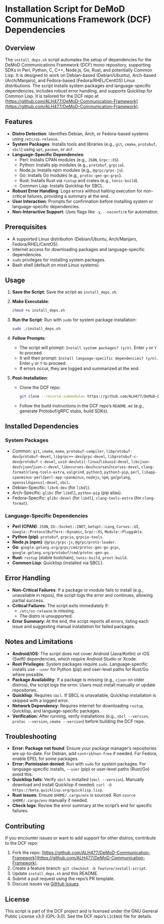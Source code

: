 # Installation Script for DeMoD Communications Framework (DCF) Dependencies

## Overview
The `install_deps.sh` script automates the setup of dependencies for the DeMoD Communications Framework (DCF) mono repository, supporting SDKs in Perl, Python, C, C++, Node.js, Go, Rust, and potentially Common Lisp. It is designed to work on Debian-based (Debian/Ubuntu), Arch-based (Arch/Manjaro), and Fedora-based (Fedora/RHEL/CentOS) Linux distributions. The script installs system packages and language-specific dependencies, includes robust error handling, and supports Quicklisp for Common Lisp. It is tailored for the DCF repo at [https://github.com/ALH477/DeMoD-Communication-Framework](https://github.com/ALH477/DeMoD-Communication-Framework).

## Features
- **Distro Detection**: Identifies Debian, Arch, or Fedora-based systems using `/etc/os-release`.
- **System Packages**: Installs tools and libraries (e.g., `git`, `cmake`, `protobuf`, `sbcl`) using `apt`, `pacman`, or `dnf`.
- **Language-Specific Dependencies**:
  - Perl: Installs CPAN modules (e.g., `JSON`, `Grpc::XS`).
  - Python: Installs pip modules (e.g., `protobuf`, `grpcio`).
  - Node.js: Installs npm modules (e.g., `@grpc/grpc-js`).
  - Go: Installs Go modules (e.g., `protoc-gen-go-grpc`).
  - Rust: Installs Rust via `rustup` and crates (e.g., `tonic-build`).
  - Common Lisp: Installs Quicklisp for SBCL.
- **Robust Error Handling**: Logs errors without halting execution for non-critical failures, providing a summary at the end.
- **User Interaction**: Prompts for confirmation before installing system or language-specific dependencies.
- **Non-Interactive Support**: Uses flags like `-y`, `--noconfirm` for automation.

## Prerequisites
- A supported Linux distribution (Debian/Ubuntu, Arch/Manjaro, Fedora/RHEL/CentOS).
- Internet access for downloading packages and language-specific dependencies.
- `sudo` privileges for installing system packages.
- Bash shell (default on most Linux systems).

## Usage
1. **Save the Script**:
   Save the script as `install_deps.sh`.

2. **Make Executable**:
   ```bash
   chmod +x install_deps.sh
   ```

3. **Run the Script**:
   Run with `sudo` for system package installation:
   ```bash
   sudo ./install_deps.sh
   ```

4. **Follow Prompts**:
   - The script will prompt: `Install system packages? (y/n)`. Enter `y` or `Y` to proceed.
   - It will then prompt: `Install language-specific dependencies? (y/n)`. Enter `y` or `Y` to proceed.
   - If errors occur, they are logged and summarized at the end.

5. **Post-Installation**:
   - Clone the DCF repo:
     ```bash
     git clone --recurse-submodules https://github.com/ALH477/DeMoD-Communication-Framework.git
     ```
   - Follow the build instructions in the DCF repo’s `README.md` (e.g., generate Protobuf/gRPC stubs, build SDKs).

## Installed Dependencies
### System Packages
- Common: `git`, `cmake`, `make`, `protobuf-compiler`, `libprotobuf-dev`/`protobuf-devel`, `libgrpc++-dev`/`grpc-devel`, `libprotobuf-c-dev`/`protobuf-c-devel`, `uuid-dev`/`util-linux`/`libuuid-devel`, `libcjson-dev`/`cjson`/`json-c-devel`, `libncurses-dev`/`ncurses`/`ncurses-devel`, `clang-format`/`clang-tools-extra`, `valgrind`, `python3`, `python3-pip`, `perl`, `libapp-cpanminus-perl`/`perl-app-cpanminus`, `nodejs`, `npm`, `go`/`golang`, `openssl`/`openssl-devel`, `sbcl`.
- Debian-Specific: `libc6-dev` (for `libdl`).
- Arch-Specific: `glibc` (for `libdl`), `python-pip` (pip alias).
- Fedora-Specific: `glibc-devel` (for `libdl`), `clang-tools-extra` (for `clang-format`).

### Language-Specific Dependencies
- **Perl (CPAN)**: `JSON`, `IO::Socket::INET`, `Getopt::Long`, `Curses::UI`, `Google::ProtocolBuffers::Dynamic`, `Grpc::XS`, `Module::Pluggable`.
- **Python (pip)**: `protobuf`, `grpcio`, `grpcio-tools`.
- **Node.js (npm)**: `@grpc/grpc-js`, `@grpc/proto-loader`.
- **Go**: `google.golang.org/grpc/cmd/protoc-gen-go-grpc`, `google.golang.org/protobuf/cmd/protoc-gen-go`.
- **Rust**: `rustup` (stable toolchain), `tonic-build`, `prost-build`.
- **Common Lisp**: Quicklisp (installed via SBCL).

## Error Handling
- **Non-Critical Failures**: If a package or module fails to install (e.g., unavailable in repos), the script logs the error and continues, allowing partial success.
- **Critical Failures**: The script exits immediately if:
  - `/etc/os-release` is missing.
  - The distro is unsupported.
- **Error Summary**: At the end, the script reports all errors, listing each issue and suggesting manual installation for failed packages.

## Notes and Limitations
- **Android/iOS**: The script does not cover Android (Java/Kotlin) or iOS (Swift) dependencies, which require Android Studio or Xcode.
- **Root Privileges**: System packages require `sudo`. Language-specific installs use `--user` for Python (pip) and user-level paths for Rust/Go where possible.
- **Package Availability**: If a package is missing (e.g., `cjson` on older distros), the script logs the error. Users must install manually or update repositories.
- **Quicklisp**: Requires `sbcl`. If SBCL is unavailable, Quicklisp installation is skipped with a logged error.
- **Network Dependency**: Requires internet for downloading `rustup`, Quicklisp, and language-specific packages.
- **Verification**: After running, verify installations (e.g., `sbcl --version`, `protoc --version`, `cmake --version`) before building the DCF repo.

## Troubleshooting
- **Error: Package not found**: Ensure your package manager’s repositories are up-to-date. For Debian, add `contrib`/`non-free` if needed. For Fedora, enable EPEL for some packages.
- **Error: Permission denied**: Run with `sudo` for system packages. For language-specific installs, `--user` (pip) or user-level paths (Rust/Go) avoid this.
- **Quicklisp fails**: Verify `sbcl` is installed (`sbcl --version`). Manually download and install Quicklisp if needed: `curl -O https://beta.quicklisp.org/quicklisp.lisp`.
- **Rust issues**: Ensure `$HOME/.cargo/env` is sourced. Run `source $HOME/.cargo/env` manually if needed.
- **Check logs**: Review the error summary at the script’s end for specific failures.

## Contributing
If you encounter issues or want to add support for other distros, contribute to the DCF repo:
1. Fork the repo: [https://github.com/ALH477/DeMoD-Communication-Framework](https://github.com/ALH477/DeMoD-Communication-Framework).
2. Create a feature branch: `git checkout -b feature/install-script`.
3. Update `install_deps.sh` and this README.
4. Submit a pull request using the repo’s PR template.
5. Discuss issues via [GitHub Issues](https://github.com/ALH477/DeMoD-Communication-Framework/issues).

## License
This script is part of the DCF project and is licensed under the GNU General Public License v3.0 (GPL-3.0). See the DCF repo’s `LICENSE` file for details.
